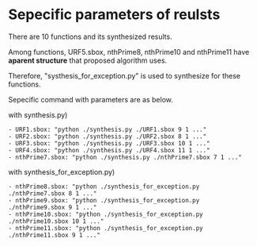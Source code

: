 # Sepecific parameters of reulsts

There are 10 functions and its synthesized results.

Among functions, URF5.sbox, nthPrime8, nthPrime10 and nthPrime11 have **aparent structure** that proposed algorithm uses.

Therefore, "systhesis_for_exception.py" is used to synthesize for these functions.

Sepecific command with parameters are as below.


with synthesis.py)

```
- URF1.sbox: "python ./synthesis.py ./URF1.sbox 9 1 ..."
- URF2.sbox: "python ./synthesis.py ./URF2.sbox 8 1 ..."
- URF3.sbox: "python ./synthesis.py ./URF3.sbox 10 1 ..."
- URF4.sbox: "python ./synthesis.py ./URF4.sbox 11 1 ..."
- nthPrime7.sbox: "python ./synthesis.py ./nthPrime7.sbox 7 1 ..."
```

with synthesis_for_exception.py)

```
- nthPrime8.sbox: "python ./synthesis_for_exception.py ./nthPrime7.sbox 8 1 ..."
- nthPrime9.sbox: "python ./synthesis_for_exception.py ./nthPrime9.sbox 9 1 ..."
- nthPrime10.sbox: "python ./synthesis_for_exception.py ./nthPrime10.sbox 10 1 ..."
- nthPrime11.sbox: "python ./synthesis_for_exception.py ./nthPrime11.sbox 9 1 ..."
```

